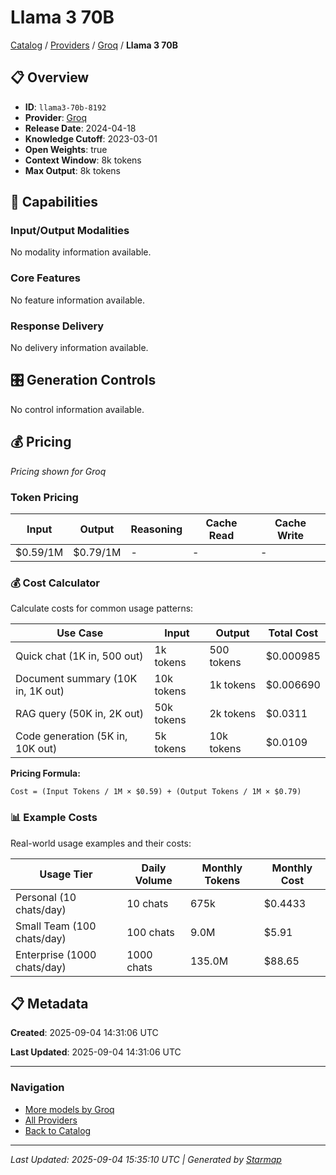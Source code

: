 # Llama 3 70B
  
[Catalog](../../../..) / [Providers](../../..) / [Groq](../..) / **Llama 3 70B**


## 📋 Overview
  
- **ID**: `llama3-70b-8192`
- **Provider**: [Groq](../)
- **Release Date**: 2024-04-18
- **Knowledge Cutoff**: 2023-03-01
- **Open Weights**: true
- **Context Window**: 8k tokens
- **Max Output**: 8k tokens
  
## 🎯 Capabilities
  
### Input/Output Modalities
  
No modality information available.
  
### Core Features
  
No feature information available.
  
### Response Delivery
  
No delivery information available.
  
## 🎛️ Generation Controls
  
No control information available.
  
## 💰 Pricing
  
*Pricing shown for Groq*
  
  
### Token Pricing
  
| Input | Output | Reasoning | Cache Read | Cache Write |
|---------|---------|---------|---------|---------|
| $0.59/1M | $0.79/1M | - | - | - |

  
### 💰 Cost Calculator
  
Calculate costs for common usage patterns:
  
  
| Use Case | Input | Output | Total Cost |
|---------|---------|---------|---------|
| Quick chat (1K in, 500 out) | 1k tokens | 500 tokens | $0.000985 |
| Document summary (10K in, 1K out) | 10k tokens | 1k tokens | $0.006690 |
| RAG query (50K in, 2K out) | 50k tokens | 2k tokens | $0.0311 |
| Code generation (5K in, 10K out) | 5k tokens | 10k tokens | $0.0109 |

  
**Pricing Formula:**
  
```
Cost = (Input Tokens / 1M × $0.59) + (Output Tokens / 1M × $0.79)
```
  
### 📊 Example Costs
  
Real-world usage examples and their costs:
  
  
| Usage Tier | Daily Volume | Monthly Tokens | Monthly Cost |
|---------|---------|---------|---------|
| Personal (10 chats/day) | 10 chats | 675k | $0.4433 |
| Small Team (100 chats/day) | 100 chats | 9.0M | $5.91 |
| Enterprise (1000 chats/day) | 1000 chats | 135.0M | $88.65 |

  
## 📋 Metadata
  
**Created**: 2025-09-04 14:31:06 UTC
  
**Last Updated**: 2025-09-04 14:31:06 UTC
  
  
---
  
  
### Navigation

- [More models by Groq](../)
- [All Providers](../../../../providers)
- [Back to Catalog](../../../..)


---
_Last Updated: 2025-09-04 15:35:10 UTC | Generated by [Starmap](https://github.com/agentstation/starmap)_
